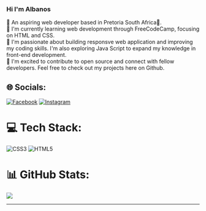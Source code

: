 ### Hi I'm Albanos

📍 An aspiring web developer based in Pretoria South Africa📍.<br>
🚨 I'm currently learning web development through FreeCodeCamp, focusing on HTML and CSS.<br>
🚧 I'm passionate about building responsve web application and improving my coding skills. I'm also exploring Java Script to expand my knowledge in front-end development.<br>
🏁 I'm excited to contribute to open source and connect with fellow developers. Feel free to check out my projects here on Github.<br>


## 🌐 Socials:
[![Facebook](https://img.shields.io/badge/Facebook-%231877F2.svg?logo=Facebook&logoColor=white)](https://facebook.com/amt.albanos) [![Instagram](https://img.shields.io/badge/Instagram-%23E4405F.svg?logo=Instagram&logoColor=white)](https://instagram.com/thato_tween) 

# 💻 Tech Stack:
![CSS3](https://img.shields.io/badge/css3-%231572B6.svg?style=for-the-badge&logo=css3&logoColor=white) ![HTML5](https://img.shields.io/badge/html5-%23E34F26.svg?style=for-the-badge&logo=html5&logoColor=white)
# 📊 GitHub Stats:
![](https://github-readme-stats.vercel.app/api?username=Thato-t&theme=dark&hide_border=false&include_all_commits=false&count_private=false)<br/>

---

<!-- Proudly created with GPRM ( https://gprm.itsvg.in ) -->
